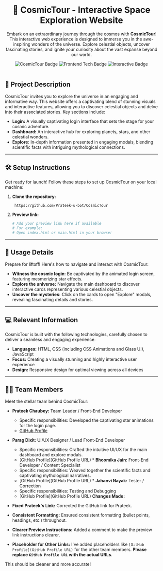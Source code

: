 <h1 align="center">🚀 CosmicTour - Interactive Space Exploration Website</h1>

<p align="center">
  Embark on an extraordinary journey through the cosmos with <b>CosmicTour</b>! This interactive web experience is designed to immerse you in the awe-inspiring wonders of the universe. Explore celestial objects, uncover fascinating stories, and ignite your curiosity about the vast expanse beyond our world.
</p>

<div align="center">
  <img src="https://img.shields.io/badge/Space%20Exploration-CosmicTour-blueviolet?style=for-the-badge" alt="CosmicTour Badge">
  <img src="https://img.shields.io/badge/Frontend-HTML%2FCSS%2FJS-orange?style=for-the-badge" alt="Frontend Tech Badge">
  <img src="https://img.shields.io/badge/Interactive-Experience-brightgreen?style=for-the-badge" alt="Interactive Badge">
</div>

<br>

## 🌌 Project Description

CosmicTour invites you to explore the universe in an engaging and informative way. This website offers a captivating blend of stunning visuals and interactive features, allowing you to discover celestial objects and delve into their associated stories. Key sections include:

* **Login:** A visually captivating login interface that sets the stage for your cosmic adventure.
* **Dashboard:** An interactive hub for exploring planets, stars, and other celestial wonders.
* **Explore:** In-depth information presented in engaging modals, blending scientific facts with intriguing mythological connections.

---

## 🛠️ Setup Instructions

Get ready for launch! Follow these steps to set up CosmicTour on your local machine:

1.  **Clone the repository:**

    ```bash
     https://github.com/Prateek-u-bot/CosmicTour
    ```

2.  **Preview link:**

    ```bash
    # Add your preview link here if available
    # For example:
    # Open index.html or main.html in your browser
    ```

---

## 🚀 Usage Details

Prepare for liftoff! Here's how to navigate and interact with CosmicTour:

* **Witness the cosmic login:** Be captivated by the animated login screen, featuring mesmerizing star effects.
* **Explore the universe:** Navigate the main dashboard to discover interactive cards representing various celestial objects.
* **Uncover the mysteries:** Click on the cards to open "Explore" modals, revealing fascinating details and stories.

---

## 💻 Relevant Information

CosmicTour is built with the following technologies, carefully chosen to deliver a seamless and engaging experience:

* **Languages:** HTML, CSS (including CSS Animations and Glass UI), JavaScript
* **Focus:** Creating a visually stunning and highly interactive user experience
* **Design:** Responsive design for optimal viewing across all devices

---

## 🧑‍🚀 Team Members

Meet the stellar team behind CosmicTour:

* **Prateek Chaubey:** Team Leader / Front-End Developer
    * Specific responsibilities: Developed the captivating star animations for the login page.
    * [GitHub Profile](https://github.com/Prateek-u-bot/CosmicTour)
* **Parag Dixit:** UI/UX Designer / Lead Front-End Developer
    * Specific responsibilities: Crafted the intuitive UI/UX for the main dashboard and explore modals.
    * [GitHub Profile](GitHub Profile URL) * **Bhoomika Jain:** Front-End Developer / Content Specialist
    * Specific responsibilities: Weaved together the scientific facts and captivating mythological narratives.
    * [GitHub Profile](GitHub Profile URL) * **Jahanvi Nayak:** Tester / Correction
    * Specific responsibilities: Testing and Debugging
    * [GitHub Profile](GitHub Profile URL) **Changes Made:**

* **Fixed Prateek's Link:** Corrected the GitHub link for Prateek.
* **Consistent Formatting:** Ensured consistent formatting (bullet points, headings, etc.) throughout.
* **Clearer Preview Instructions:** Added a comment to make the preview link instructions clearer.
* **Placeholder for Other Links:** I've added placeholders like `[GitHub Profile](GitHub Profile URL)` for the other team members. **Please replace `GitHub Profile URL` with the actual URLs.**

This should be cleaner and more accurate!
